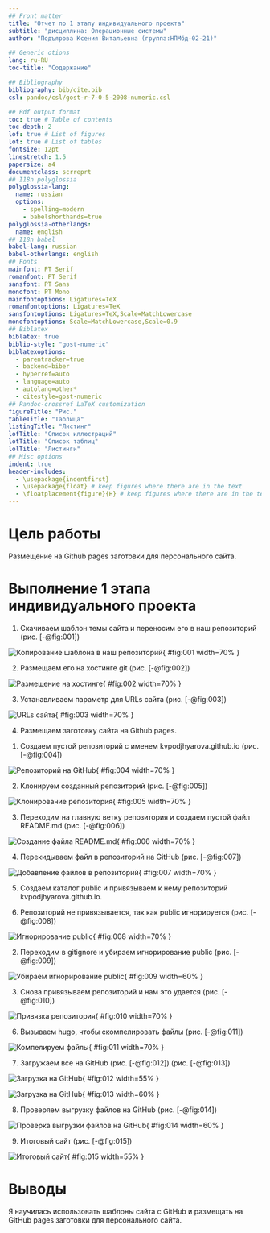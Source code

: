 ```yaml
---
## Front matter
title: "Отчет по 1 этапу индивидуального проекта"
subtitle: "дисциплина: Операционные системы"
author: "Подъярова Ксения Витальевна (группа:НПМбд-02-21)"

## Generic otions
lang: ru-RU
toc-title: "Содержание"

## Bibliography
bibliography: bib/cite.bib
csl: pandoc/csl/gost-r-7-0-5-2008-numeric.csl

## Pdf output format
toc: true # Table of contents
toc-depth: 2
lof: true # List of figures
lot: true # List of tables
fontsize: 12pt
linestretch: 1.5
papersize: a4
documentclass: scrreprt
## I18n polyglossia
polyglossia-lang:
  name: russian
  options:
	- spelling=modern
	- babelshorthands=true
polyglossia-otherlangs:
  name: english
## I18n babel
babel-lang: russian
babel-otherlangs: english
## Fonts
mainfont: PT Serif
romanfont: PT Serif
sansfont: PT Sans
monofont: PT Mono
mainfontoptions: Ligatures=TeX
romanfontoptions: Ligatures=TeX
sansfontoptions: Ligatures=TeX,Scale=MatchLowercase
monofontoptions: Scale=MatchLowercase,Scale=0.9
## Biblatex
biblatex: true
biblio-style: "gost-numeric"
biblatexoptions:
  - parentracker=true
  - backend=biber
  - hyperref=auto
  - language=auto
  - autolang=other*
  - citestyle=gost-numeric
## Pandoc-crossref LaTeX customization
figureTitle: "Рис."
tableTitle: "Таблица"
listingTitle: "Листинг"
lofTitle: "Список иллюстраций"
lotTitle: "Список таблиц"
lolTitle: "Листинги"
## Misc options
indent: true
header-includes:
  - \usepackage{indentfirst}
  - \usepackage{float} # keep figures where there are in the text
  - \floatplacement{figure}{H} # keep figures where there are in the text
---
```


# Цель работы

Размещение на Github pages заготовки для персонального сайта.


# Выполнение 1 этапа индивидуального проекта

1. Скачиваем шаблон темы сайта и переносим его в наш репозиторий (рис. [-@fig:001])

![Копирование шаблона в наш репозиторий](image/1.png){ #fig:001 width=70% }

2. Размещаем его на хостинге git (рис. [-@fig:002])

![Размещение на хостинге](image/2.png){ #fig:002 width=70% }

3. Устанавливаем параметр для URLs сайта (рис. [-@fig:003])

![URLs сайта](image/3.png){ #fig:003 width=70% }

4. Размещаем заготовку сайта на Github pages.

1) Создаем пустой репозиторий с именем kvpodjhyarova.github.io (рис. [-@fig:004])

![Репозиторий на GitHub](image/4.png){ #fig:004 width=70% }

2) Клонируем созданный репозиторий (рис. [-@fig:005])

![Клонирование репозитория](image/5.png){ #fig:005 width=70% }

3) Переходим на главную ветку репозитория и создаем пустой файл README.md (рис. [-@fig:006])

![Создание файла README.md](image/6.png){ #fig:006 width=70% }

4) Перекидываем файл в репозиторий на GitHub (рис. [-@fig:007])

![Добавление файлов в репозиторий](image/7.png){ #fig:007 width=70% }

5) Создаем каталог public и привязываем к нему репозиторий kvpodjhyarova.github.io.

  1) Репозиторий не привязывается, так как public игнорируется (рис. [-@fig:008])

![Игнорирование public](image/8.png){ #fig:008 width=70% }

  2) Переходим в gitignore и убираем игнорирование public (рис. [-@fig:009])

![Убираем игнорирование public](image/9.png){ #fig:009 width=60% }

  3) Снова привязываем репозиторий и нам это удается (рис. [-@fig:010])

![Привязка репозитория](image/10.png){ #fig:010 width=70% }

6) Вызываем hugo, чтобы скомпелировать файлы (рис. [-@fig:011])

![Компелируем файлы](image/11.png){ #fig:011 width=70% }

7) Загружаем все на GitHub (рис. [-@fig:012]) (рис. [-@fig:013])

![Загрузка на GitHub](image/12.png){ #fig:012 width=55% }

![Загрузка на GitHub](image/13.png){ #fig:013 width=60% }

8) Проверяем выгрузку файлов на GitHub (рис. [-@fig:014])

![Проверка выгрузки файлов на GitHub](image/14.png){ #fig:014 width=60% }

9) Итоговый сайт (рис. [-@fig:015])

![Итоговый сайт](image/15.png){ #fig:015 width=55% }


# Выводы

Я научилась использовать шаблоны сайта с GitHub и размещать на GitHub pages заготовки для персонального сайта.

